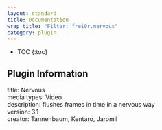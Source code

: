 ```yaml
---
layout: standard
title: Documentation
wrap_title: "Filter: frei0r.nervous"
category: plugin
---
```

* TOC
{:toc}

## Plugin Information

title: Nervous  
media types:
Video  
description: flushes frames in time in a nervous way  
version: 3.1  
creator: Tannenbaum, Kentaro, Jaromil  
